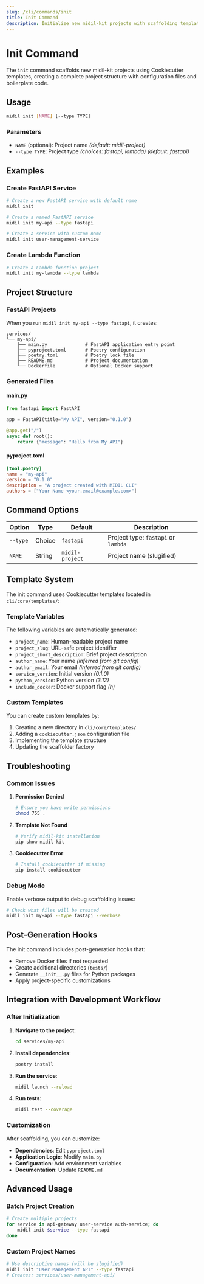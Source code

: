 ```yaml
---
slug: /cli/commands/init
title: Init Command
description: Initialize new midil-kit projects with scaffolding templates
---
```


# Init Command

The `init` command scaffolds new midil-kit projects using Cookiecutter templates, creating a complete project structure with configuration files and boilerplate code.

## Usage

```bash
midil init [NAME] [--type TYPE]
```

### Parameters

- `NAME` (optional): Project name *(default: midil-project)*
- `--type TYPE`: Project type *(choices: fastapi, lambda)* *(default: fastapi)*

## Examples

### Create FastAPI Service

```bash
# Create a new FastAPI service with default name
midil init

# Create a named FastAPI service
midil init my-api --type fastapi

# Create a service with custom name
midil init user-management-service
```

### Create Lambda Function

```bash
# Create a Lambda function project
midil init my-lambda --type lambda
```

## Project Structure

### FastAPI Projects

When you run `midil init my-api --type fastapi`, it creates:

```
services/
└── my-api/
    ├── main.py              # FastAPI application entry point
    ├── pyproject.toml       # Poetry configuration
    ├── poetry.toml          # Poetry lock file
    ├── README.md            # Project documentation
    └── Dockerfile           # Optional Docker support
```

### Generated Files

#### main.py
```python
from fastapi import FastAPI

app = FastAPI(title="My API", version="0.1.0")

@app.get("/")
async def root():
    return {"message": "Hello from My API"}
```

#### pyproject.toml
```toml
[tool.poetry]
name = "my-api"
version = "0.1.0"
description = "A project created with MIDIL CLI"
authors = ["Your Name <your.email@example.com>"]
```

## Command Options

| Option | Type | Default | Description |
|--------|------|---------|-------------|
| `--type` | Choice | `fastapi` | Project type: `fastapi` or `lambda` |
| `NAME` | String | `midil-project` | Project name (slugified) |

## Template System

The init command uses Cookiecutter templates located in `cli/core/templates/`:

### Template Variables

The following variables are automatically generated:

- `project_name`: Human-readable project name
- `project_slug`: URL-safe project identifier
- `project_short_description`: Brief project description
- `author_name`: Your name *(inferred from git config)*
- `author_email`: Your email *(inferred from git config)*
- `service_version`: Initial version *(0.1.0)*
- `python_version`: Python version *(3.12)*
- `include_docker`: Docker support flag *(n)*

### Custom Templates

You can create custom templates by:

1. Creating a new directory in `cli/core/templates/`
2. Adding a `cookiecutter.json` configuration file
3. Implementing the template structure
4. Updating the scaffolder factory

## Troubleshooting

### Common Issues

1. **Permission Denied**
   ```bash
   # Ensure you have write permissions
   chmod 755 .
   ```

2. **Template Not Found**
   ```bash
   # Verify midil-kit installation
   pip show midil-kit
   ```

3. **Cookiecutter Error**
   ```bash
   # Install cookiecutter if missing
   pip install cookiecutter
   ```

### Debug Mode

Enable verbose output to debug scaffolding issues:

```bash
# Check what files will be created
midil init my-api --type fastapi --verbose
```

## Post-Generation Hooks

The init command includes post-generation hooks that:

- Remove Docker files if not requested
- Create additional directories (`tests/`)
- Generate `__init__.py` files for Python packages
- Apply project-specific customizations

## Integration with Development Workflow

### After Initialization

1. **Navigate to the project**:
   ```bash
   cd services/my-api
   ```

2. **Install dependencies**:
   ```bash
   poetry install
   ```

3. **Run the service**:
   ```bash
   midil launch --reload
   ```

4. **Run tests**:
   ```bash
   midil test --coverage
   ```

### Customization

After scaffolding, you can customize:

- **Dependencies**: Edit `pyproject.toml`
- **Application Logic**: Modify `main.py`
- **Configuration**: Add environment variables
- **Documentation**: Update `README.md`

## Advanced Usage

### Batch Project Creation

```bash
# Create multiple projects
for service in api-gateway user-service auth-service; do
    midil init $service --type fastapi
done
```

### Custom Project Names

```bash
# Use descriptive names (will be slugified)
midil init "User Management API" --type fastapi
# Creates: services/user-management-api/
```

<!-- source: midil-kit-main/midil/cli/commands/init.py -->
<!-- source: midil-kit-main/midil/cli/core/scaffolds/factory.py -->
<!-- source: midil-kit-main/midil/cli/core/scaffolds/fastapi.py -->
